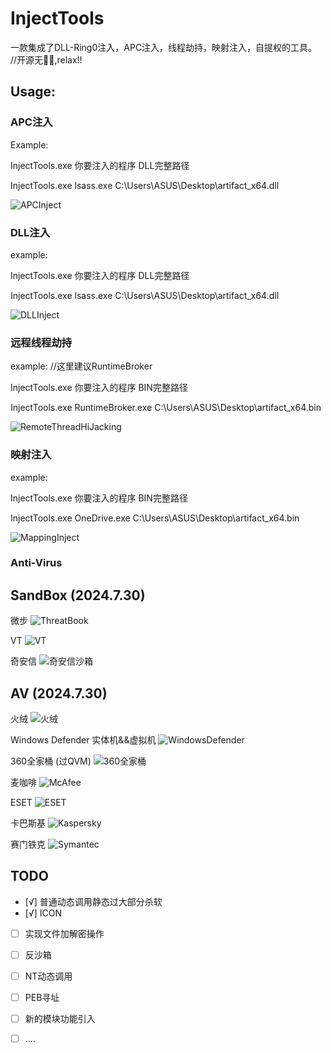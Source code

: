 # InjectTools

一款集成了DLL-Ring0注入，APC注入，线程劫持，映射注入，自提权的工具。 //开源无🐎🐎,relax!!

## Usage:  

### APC注入 
Example:  

InjectTools.exe 你要注入的程序 DLL完整路径  

InjectTools.exe  lsass.exe  C:\Users\ASUS\Desktop\artifact_x64.dll

![APCInject](https://github.com/whoami-juruo/InjectTools/blob/main/img/APCInject.png)

### DLL注入 

example:  

InjectTools.exe 你要注入的程序 DLL完整路径  

InjectTools.exe  lsass.exe  C:\Users\ASUS\Desktop\artifact_x64.dll

![DLLInject](https://github.com/whoami-juruo/InjectTools/blob/main/img/DLLInject.png)

### 远程线程劫持
example:   //这里建议RuntimeBroker

InjectTools.exe 你要注入的程序 BIN完整路径 

InjectTools.exe  RuntimeBroker.exe  C:\Users\ASUS\Desktop\artifact_x64.bin

![RemoteThreadHiJacking](https://github.com/whoami-juruo/InjectTools/blob/main/img/RemoteThreadHiJacking.png)

### 映射注入

example:

InjectTools.exe  你要注入的程序   BIN完整路径

InjectTools.exe  OneDrive.exe  C:\Users\ASUS\Desktop\artifact_x64.bin

![MappingInject](https://github.com/whoami-juruo/InjectTools/blob/main/img/MappingInject.png)

<!-- Blank -->
<!-- Blank -->

### Anti-Virus

## SandBox (2024.7.30)

微步
![ThreatBook](https://github.com/whoami-juruo/InjectTools/blob/main/img/ThreatBook.png)

VT
![VT](https://github.com/whoami-juruo/InjectTools/blob/main/img/VT.png)

奇安信
![奇安信沙箱](https://github.com/whoami-juruo/InjectTools/blob/main/img/奇安信沙箱.png)

## AV  (2024.7.30)

火绒
![火绒](https://github.com/whoami-juruo/InjectTools/blob/main/img/火绒.png)

Windows Defender  实体机&&虚拟机
![WindowsDefender](https://github.com/whoami-juruo/InjectTools/blob/main/img/WindowsDefender.png)

360全家桶 (过QVM)
![360全家桶](https://github.com/whoami-juruo/InjectTools/blob/main/img/360全家桶.png)

麦咖啡
![McAfee](https://github.com/whoami-juruo/InjectTools/blob/main/img/McAfee.png)

ESET
![ESET](https://github.com/whoami-juruo/InjectTools/blob/main/img/ESET.png)

卡巴斯基
![Kaspersky](https://github.com/whoami-juruo/InjectTools/blob/main/img/Kaspersky.png)

赛门铁克
![Symantec](https://github.com/whoami-juruo/InjectTools/blob/main/img/Symantec.png)

## TODO 

- [√] 普通动态调用静态过大部分杀软
- [√] ICON
- [ ] 实现文件加解密操作
- [ ] 反沙箱
- [ ] NT动态调用
- [ ] PEB寻址
- [ ] 新的模块功能引入
- [ ] ....


